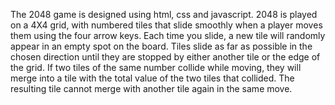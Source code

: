 The 2048 game is designed using html, css and javascript.
2048 is played on a 4X4 grid, with numbered tiles that slide smoothly when a player moves them using the four arrow keys. Each time you slide, a new tile will randomly appear in an empty spot on the board. Tiles slide as far as possible in the chosen direction until they are stopped by either another tile or the edge of the grid. If two tiles of the same number collide while moving, they will merge into a tile with the total value of the two tiles that collided. The resulting tile cannot merge with another tile again in the same move.